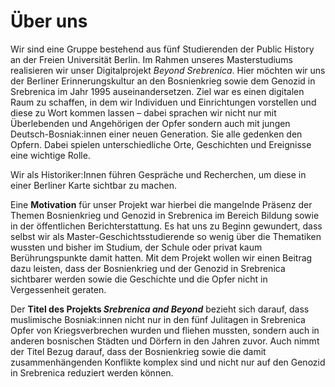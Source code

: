 # Über uns

Wir sind eine Gruppe bestehend aus fünf Studierenden der Public
History an der Freien Universität Berlin. Im Rahmen unseres
Masterstudiums realisieren wir unser Digitalprojekt *Beyond Srebrenica*. Hier möchten wir
uns der Berliner Erinnerungskultur an den Bosnienkrieg sowie dem
Genozid in Srebrenica im Jahr 1995 auseinandersetzen. Ziel war es einen
digitalen Raum zu schaffen, in dem wir Individuen
und Einrichtungen vorstellen und diese zu Wort kommen lassen – dabei sprachen wir nicht nur mit Überlebenden und Angehörigen der Opfer sondern auch mit jungen Deutsch-Bosniak:innen einer neuen Generation. Sie alle gedenken den Opfern. Dabei spielen unterschiedliche Orte, Geschichten und Ereignisse eine wichtige Rolle. 

Wir als Historiker:Innen führen Gespräche und Recherchen, um diese in einer Berliner Karte sichtbar zu machen.

Eine **Motivation** für unser Projekt war hierbei die mangelnde Präsenz der Themen Bosnienkrieg und Genozid in Srebrenica
im Bereich Bildung sowie in der öffentlichen Berichterstattung. Es
hat uns zu Beginn gewundert, dass selbst wir als Master-Geschichtsstudierende so wenig
über die Thematiken wussten und bisher im Studium, der Schule oder
privat kaum Berührungspunkte damit hatten. Mit dem Projekt wollen
wir einen Beitrag dazu leisten, dass der Bosnienkrieg und der Genozid
in Srebrenica sichtbarer werden sowie die Geschichte und die 
Opfer nicht in Vergessenheit geraten.

Der **Titel des Projekts *Srebrenica and Beyond*** bezieht sich darauf,
dass muslimische Bosniak:innen nicht nur in den fünf Julitagen in
Srebrenica Opfer von Kriegsverbrechen wurden und fliehen mussten,
sondern auch in anderen bosnischen Städten und Dörfern in den
Jahren zuvor. Auch nimmt der Titel Bezug darauf, dass der
Bosnienkrieg sowie die damit zusammenhängenden Konflikte komplex
sind und nicht nur auf den Genozid in Srebrenica reduziert werden
können.
